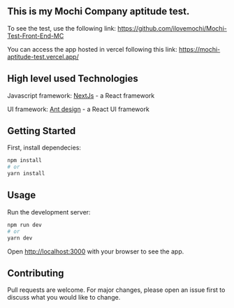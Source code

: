 ## This is my Mochi Company aptitude test.

To see the test, use the following link: https://github.com/ilovemochi/Mochi-Test-Front-End-MC

You can access the app hosted in vercel following this link: https://mochi-aptitude-test.vercel.app/

## High level used Technologies

Javascript framework: <a href="https://nextjs.org/">NextJs</a>  - a React framework

UI framework: <a href="https://ant.design//">Ant design</a>  - a React UI framework

## Getting Started

First, install dependecies:

```bash
npm install
# or
yarn install
```

## Usage

Run the development server:

```bash
npm run dev
# or
yarn dev
```

Open [http://localhost:3000](http://localhost:3000) with your browser to see the app.




## Contributing
Pull requests are welcome. For major changes, please open an issue first to discuss what you would like to change.

